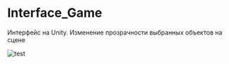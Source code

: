 # Interface_Game

Интерфейс на Unity. Изменение прозрачности выбранных объектов на сцене

![test](https://github.com/gekow293/Interface_Game/assets/55548031/83dd5004-f977-4e13-9ed7-dfed3a4143b6)
